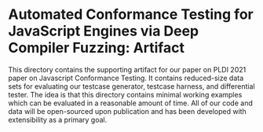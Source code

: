 # Automated Conformance Testing for JavaScript Engines via Deep Compiler Fuzzing: Artifact

This directory contains the supporting artifact for our paper on PLDI 2021 paper on Javascript Conformance Testing. It contains reduced-size data sets for evaluating our testcase generator, testcase harness, and differential tester. The idea is that this directory contains minimal working examples which can be evaluated in a reasonable amount of time. All of our code and data will be open-sourced upon publication and has been developed with extensibility as a primary goal. 
